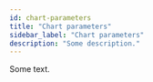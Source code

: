 ```yaml
---
id: chart-parameters
title: "Chart parameters"
sidebar_label: "Chart parameters"
description: "Some description."
---
```


Some text.
